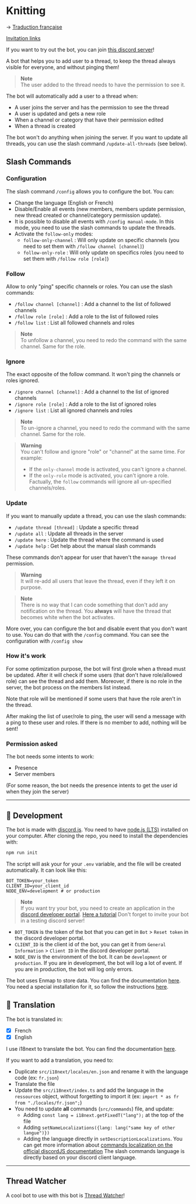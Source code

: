 # Knitting

→  [Traduction française](README_FR.md)

[Invitation links](https://discord.com/api/oauth2/authorize?client_id=1101559076086886500&permissions=292057785360&scope=bot)

If you want to try out the bot, you can join [this discord server](https://discord.gg/TWjfz2yTSA)!

A bot that helps you to add user to a thread, to keep the thread always visible for everyone, and without pinging them!  

> **Note**  
> The user added to the thread needs to have the permission to see it.  

The bot will automatically add a user to a thread when: 
- A user joins the server and has the permission to see the thread
- A user is updated and gets a new role
- When a channel or category that have their permission edited
- When a thread is created

The bot won't do anything when joining the server. If you want to update all threads, you can use the slash command `/update-all-threads` (see below).

## Slash Commands

### Configuration 

The slash command `/config` allows you to configure the bot. You can: 
- Change the language (English or French)
- Disable/Enable all events (new members, members update permission, new thread created or channel/category permission update).
- It is possible to disable all events with `/config manual-mode`. In this mode, you need to use the slash commands to update the threads.
- Activate the `follow-only` modes:
  - `follow-only-channel` : Will only update on specific channels (you need to set them with `/follow channel [channel]`)
  - `follow-only-role` : Will only update on specifics roles (you need to set them with `/follow role [role]`)

### Follow

Allow to only "ping" specific channels or roles. You can use the slash commands:
- `/follow channel [channel]` : Add a channel to the list of followed channels
- `/follow role [role]` : Add a role to the list of followed roles
- `/follow list` : List all followed channels and roles

> **Note**  
> To unfollow a channel, you need to redo the command with the same channel. Same for the role.

### Ignore

The exact opposite of the follow command. It won't ping the channels or roles ignored.
- `/ignore channel [channel]` : Add a channel to the list of ignored channels
- `/ignore role [role]` : Add a role to the list of ignored roles
- `/ignore list` : List all ignored channels and roles

> **Note**  
> To un-ignore a channel, you need to redo the command with the same channel. Same for the role.

> **Warning**  
> You can't follow and ignore "role" or "channel" at the same time. 
> For example:
> - If the `only-channel` mode is activated, you can't ignore a channel.
> - If the `only-role` mode is activated, you can't ignore a role.
> Factually, the `follow` commands will ignore all un-specified channels/roles.


### Update
If you want to manually update a thread, you can use the slash commands: 
- `/update thread [thread]` : Update a specific thread
- `/update all` : Update all threads in the server
- `/update here` : Update the thread where the command is used
- `/update help` : Get help about the manual slash commands

These commands don't appear for user that haven't the `manage thread` permission.

> **Warning**  
> It will re-add all users that leave the thread, even if they left it on purpose.

> **Note**  
> There is no way that I can code something that don't add any notification on the thread.
> You **always** will have the thread that becomes white when the bot activates. 

More over, you can configure the bot and disable event that you don't want to use. You can do that with the `/config` command. You can see the configuration with `/config show`


### How it's work

For some optimization purpose, the bot will first @role when a thread must be updated. After it will check if some users (that don't have role/allowed role) can see the thread and add them.
Moreover, if there is no role in the server, the bot process on the members list instead.

Note that role will be mentioned if some users that have the role aren't in the thread. 

After making the list of user/role to ping, the user will send a message with a ping to these user and roles. If there is no member to add, nothing will be sent! 

### Permission asked

The bot needs some intents to work:
- Presence
- Server members

(For some reason, the bot needs the presence intents to get the user id when they join the server)

---

## 🤖 Development 

The bot is made with [discord.js](https://discord.js.org/#/). You need to have [node.js (LTS)](https://nodejs.org/en/) installed on your computer.
After cloning the repo, you need to install the dependencies with:
```bash
npm run init
```

The script will ask your for your `.env` variable, and the file will be created automatically.
It can look like this:
```dotenv
BOT_TOKEN=your_token
CLIENT_ID=your_client_id
NODE_ENV=development # or production
```

> **Note**  
> If you want try your bot, you need to create an application in the [discord developer portal](https://discord.com/developers/applications). 
> [Here a tutorial](https://github.com/reactiflux/discord-irc/wiki/Creating-a-discord-bot-&-getting-a-token)
> Don't forget to invite your bot in a testing discord server!

- `BOT_TOKEN` is the token of the bot that you can get in `Bot` > `Reset token` in the discord developer portal.
- `CLIENT_ID` is the client id of the bot, you can get it from `General Information` > `Client ID` in the discord developer portal.
- `NODE_ENV` is the environment of the bot. It can be `development` or `production`. If you are in development, the bot will log a lot of event. If you are in production, the bot will log only errors.


The bot uses Enmap to store data. You can find the documentation [here](https://enmap.evie.dev/). You need a special installation for it, so follow the instructions [here](https://enmap.evie.dev/install). 

## 🎼 Translation 

The bot is translated in:
- [x] French
- [x] English

I use i18next to translate the bot. You can find the documentation [here](https://www.i18next.com/).

If you want to add a translation, you need to:
- Duplicate `src/i18next/locales/en.json` and rename it with the language code (ex: `fr.json`)
- Translate the file
- Update the `src/i18next/index.ts` and add the language in the `ressources` object, without forgetting to import it (ex: `import * as fr from "./locales/fr.json";`)
- You need to update **all** commands (`src/commands`) file, and update:
    - Adding `const lang = i18next.getFixedT("lang");` at the top of the file
    - Adding `setNameLocalizations({lang: lang("same key of other langue")})` 
    - Adding the language directly in `setDescriptionLocalizations`.
  You can get more information about [commands localization on the official discordJS documentation](https://discordjs.guide/slash-commands/advanced-creation.html#localizations)
  The slash commands language is directly based on your discord client language.

---

## Thread Watcher

A cool bot to use with this bot is [Thread Watcher](https://threadwatcher.xyz/)!
